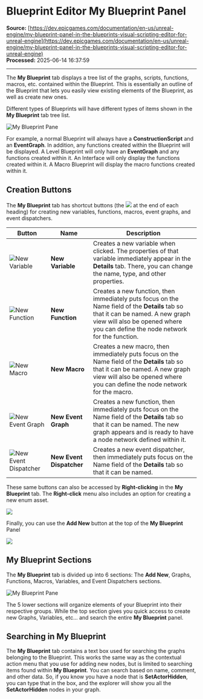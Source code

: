 # Blueprint Editor My Blueprint Panel

**Source:** [https://dev.epicgames.com/documentation/en-us/unreal-engine/my-blueprint-panel-in-the-blueprints-visual-scripting-editor-for-unreal-engine](https://dev.epicgames.com/documentation/en-us/unreal-engine/my-blueprint-panel-in-the-blueprints-visual-scripting-editor-for-unreal-engine)  
**Processed:** 2025-06-14 16:37:59

---

The **My Blueprint** tab displays a tree list of the graphs, scripts, functions, macros, etc. contained within the Blueprint. This is essentially an outline of the Blueprint that lets you easily view existing elements of the Blueprint, as well as create new ones.

Different types of Blueprints will have different types of items shown in the **My Blueprint** tab tree list.

![My Blueprint Pane](https://d1iv7db44yhgxn.cloudfront.net/documentation/images/671e9734-93a1-4af0-9e47-fd06ffdb9cb0/myblueprintpane.png)

For example, a normal Blueprint will always have a **ConstructionScript** and an **EventGraph**. In addition, any functions created within the Blueprint will be displayed. A Level Blueprint will only have an **EventGraph** and any functions created within it. An Interface will only display the functions created within it. A Macro Blueprint will display the macro functions created within it.

## Creation Buttons

The **My Blueprint** tab has shortcut buttons (the ![](https://d1iv7db44yhgxn.cloudfront.net/documentation/images/41e3428e-8be3-4444-8b21-a7808b4e5760/plus_button.png) at the end of each heading) for creating new variables, functions, macros, event graphs, and event dispatchers.

| **Button** | **Name** | **Description** |
| --- | --- | --- |
| ![New Variable](https://d1iv7db44yhgxn.cloudfront.net/documentation/images/23631b5d-0179-4c6d-8456-ea62d5ee9355/myblueprint_variable.png) | **New Variable** | Creates a new variable when clicked. The properties of that variable immediately appear in the **Details** tab. There, you can change the name, type, and other properties. |
| ![New Function](https://d1iv7db44yhgxn.cloudfront.net/documentation/images/0a809429-6a30-4aa4-aadf-5b4ddb480b2f/myblueprint_function.png) | **New Function** | Creates a new function, then immediately puts focus on the Name field of the **Details** tab so that it can be named. A new graph view will also be opened where you can define the node network for the function. |
| ![New Macro](https://d1iv7db44yhgxn.cloudfront.net/documentation/images/dbbe9a3c-c076-451e-bc48-3c9068718a04/myblueprint_macro.png) | **New Macro** | Creates a new macro, then immediately puts focus on the Name field of the **Details** tab so that it can be named. A new graph view will also be opened where you can define the node network for the macro. |
| ![New Event Graph](https://d1iv7db44yhgxn.cloudfront.net/documentation/images/eaf61ccd-b8d1-4e98-9d05-d48cc0a1fe0b/myblueprint_eventgraph.png) | **New Event Graph** | Creates a new function, then immediately puts focus on the Name field of the **Details** tab so that it can be named. The new graph appears and is ready to have a node network defined within it. |
| ![New Event Dispatcher](https://d1iv7db44yhgxn.cloudfront.net/documentation/images/37c79b68-acb7-47be-a71d-8e19d4523e9b/myblueprint_eventdispatcher.png) | **New Event Dispatcher** | Creates a new event dispatcher, then immediately puts focus on the Name field of the **Details** tab so that it can be named. |

These same buttons can also be accessed by **Right-clicking** in the **My Blueprint** tab. The **Right-click** menu also includes an option for creating a new enum asset.

![](https://d1iv7db44yhgxn.cloudfront.net/documentation/images/93c1e737-7141-42a7-909c-e552f48c7b4f/myblueprint_rightclick.png)

Finally, you can use the **Add New** button at the top of the **My Blueprint** Panel

![](https://d1iv7db44yhgxn.cloudfront.net/documentation/images/03ce2368-df24-48d3-8ed7-12ca87e16e46/addnew.png)

## My Blueprint Sections

The **My Blueprint** tab is divided up into 6 sections: The **Add New**, Graphs, Functions, Macros, Variables, and Event Dispatchers sections.

![My Blueprint Pane](https://d1iv7db44yhgxn.cloudfront.net/documentation/images/3570ecfe-1ea7-425a-8f17-e080307c1e73/myblueprintpane.png)

The 5 lower sections will organize elements of your Blueprint into their respective groups. While the top section gives you quick access to create new Graphs, Variables, etc... and search the entire **My Blueprint** panel.

## Searching in My Blueprint

The **My Blueprint** tab contains a text box used for searching the graphs belonging to the Blueprint. This works the same way as the contextual action menu that you use for adding new nodes, but is limited to searching items found within **My Blueprint**. You can search based on name, comment, and other data. So, if you know you have a node that is **SetActorHidden**, you can type that in the box, and the explorer will show you all the **SetActorHidden** nodes in your graph.